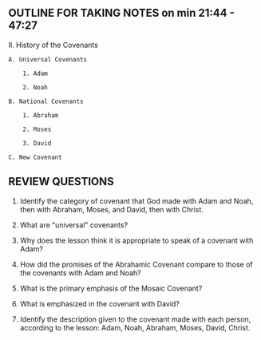 ## OUTLINE FOR TAKING NOTES on min 21:44 - 47:27

II. History of the Covenants 

	A. Universal Covenants 

  		1. Adam 

  		2. Noah 

	B. National Covenants 

  		1. Abraham 

  		2. Moses 

  		3. David 

	C. New Covenant 


## REVIEW QUESTIONS

1. Identify the category of covenant that God made with Adam and Noah, then with Abraham, Moses, and David, then with Christ. 
    
2. What are "universal" covenants? 
    
3. Why does the lesson think it is appropriate to speak of a covenant with Adam?
    
4. How did the promises of the Abrahamic Covenant compare to those of the covenants with Adam and Noah? 
    
5. What is the primary emphasis of the Mosaic Covenant? 
    
6. What is emphasized in the covenant with David? 
    
7. Identify the description given to the covenant made with each person, according to the lesson: Adam, Noah, Abraham, Moses, David, Christ.     

